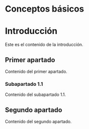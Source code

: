 # Conceptos básicos


# Introducción

Este es el contenido de la introducción.

## Primer apartado

Contenido del primer apartado.

### Subapartado 1.1

Contenido del subapartado 1.1.

## Segundo apartado

Contenido del segundo apartado.